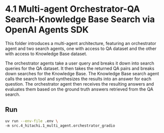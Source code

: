 # 4.1 Multi-agent Orchestrator-QA Search-Knowledge Base Search via OpenAI Agents SDK

This folder introduces a multi-agent architecture, featuring an orchestrator agent and two search agents, one with access to QA dataset and the other with access to Knowledge Base dataset.

The orchestrator agents take a user query and breaks it down into search queries for the QA dataset. It then takes the returned QA pairs and breaks down searches for the Knowledge Base. The Knowledge Base search agent calls the search tool and synthesizes the results into an answer for each question. The orchestrator agent then receives the resulting answers and evaluates them based on the ground truth answers retrieved from the QA search.

## Run

```bash
uv run --env-file .env \
-m src.4_hitachi.1_multi_agent.orchestrator_gradio
```
